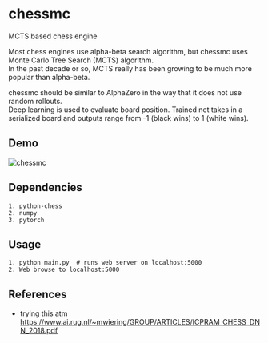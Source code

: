# chessmc
MCTS based chess engine

Most chess engines use alpha-beta search algorithm, but chessmc uses Monte Carlo Tree Search (MCTS) algorithm.<br>
In the past decade or so, MCTS really has been growing to be much more popular than alpha-beta.

chessmc should be similar to AlphaZero in the way that it does not use random rollouts.<br>
Deep learning is used to evaluate board position. Trained net takes in a serialized board and outputs range from -1 (black wins) to 1 (white wins).

## Demo
![chessmc](https://user-images.githubusercontent.com/54076398/123994421-a7b34980-d9cd-11eb-8ef9-7e2174e5c09f.png)

## Dependencies
```
1. python-chess
2. numpy
3. pytorch
```

## Usage
```
1. python main.py  # runs web server on localhost:5000
2. Web browse to localhost:5000
```

## References
- trying this atm https://www.ai.rug.nl/~mwiering/GROUP/ARTICLES/ICPRAM_CHESS_DNN_2018.pdf
